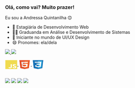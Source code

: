 ### Olá, como vai? Muito prazer! 
Eu sou a Andressa Quintanilha 😊

- 📘 Estagiária de Desenvolvimento Web
- 👩‍🎓 Graduanda em Análise e Desenvolvimento de Sistemas
- 🎨 Iniciante no mundo de UI/UX Design
- 😄 Pronomes: ela/dela

<div>
  <a href="https://github.com/andressaquintanilha">
  <img height="180em" src="https://github-readme-stats.vercel.app/api?username=andressaquintanilha&show_icons=true&theme=dracula&include_all_commits=true&count_private=true"/>
  <img height="180em" src="https://github-readme-stats.vercel.app/api/top-langs/?username=andressaquintanilha&layout=compact&langs_count=7&theme=dracula"/>
</div>  
 <div style="display: inline_block"><br>
  <img align="center" alt="Rafa-Js" height="30" width="40" src="https://raw.githubusercontent.com/devicons/devicon/master/icons/javascript/javascript-plain.svg">
  <img align="center" alt="Rafa-Ts" height="30" width="40" src="https://raw.githubusercontent.com/devicons/devicon/master/icons/html5/html5-original.svg">
  <img align="center" alt="Rafa-CSS" height="30" width="40" src="https://raw.githubusercontent.com/devicons/devicon/master/icons/css3/css3-original.svg">
  </div>
  
 ##
  
<div> 
  <a href="https://www.youtube.com/channel/UCpjFXStKSa8ZLr2Rr3GCB3g" target="_blank"><img src="https://img.shields.io/badge/YouTube-FF0000?style=for-the-badge&logo=youtube&logoColor=white" target="_blank"></a>
  <a href="https://instagram.com/dev.gris" target="_blank"><img src="https://img.shields.io/badge/-Instagram-%23E4405F?style=for-the-badge&logo=instagram&logoColor=white" target="_blank"></a> 
  <a href= "mailto:quintanilhalg3@gmail.com"><img src="https://img.shields.io/badge/-Gmail-%23333?style=for-the-badge&logo=gmail&logoColor=white" target="_blank"></a>
  <a href="https://www.linkedin.com/in/andressa-quintanilha/" target="_blank"><img src="https://img.shields.io/badge/-LinkedIn-%230077B5?style=for-the-badge&logo=linkedin&logoColor=white" target="_blank"></a>  
</div>
